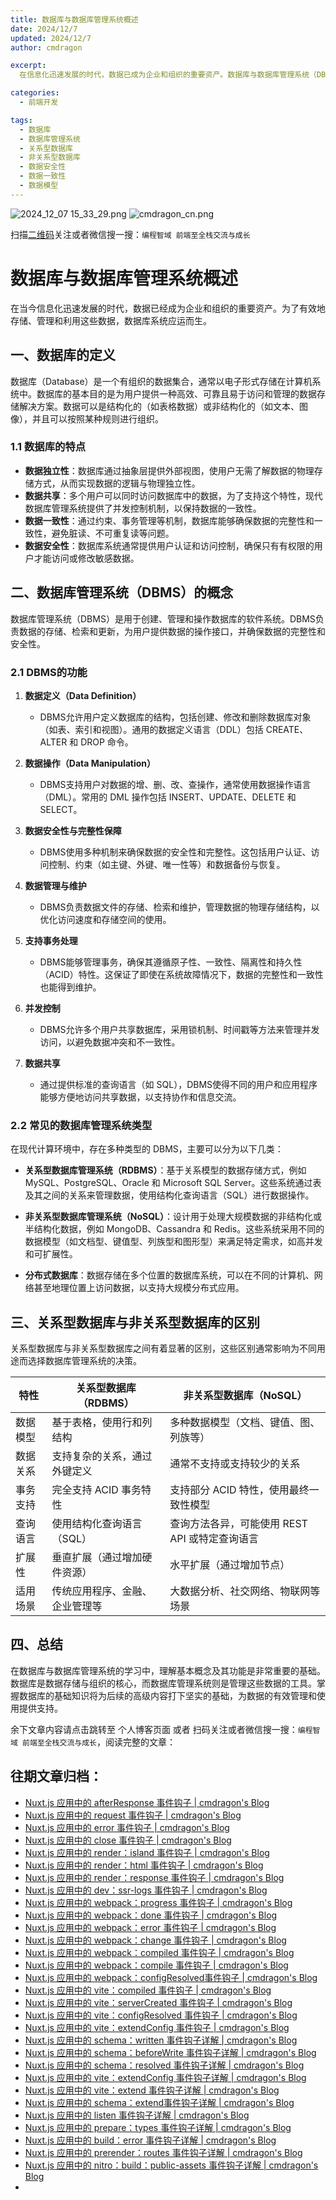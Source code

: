 ```yaml
---
title: 数据库与数据库管理系统概述
date: 2024/12/7
updated: 2024/12/7
author: cmdragon

excerpt:
  在信息化迅速发展的时代，数据已成为企业和组织的重要资产。数据库与数据库管理系统（DBMS）是高效存储、管理和利用数据的核心工具。本文首先定义了数据库的基本概念和特点，随后介绍了数据库管理系统的主要功能，并探讨了关系型与非关系型数据库之间的区别。通过理解这些基础知识，读者将为后续深入学习数据库技术和应用打下坚实的基础。

categories:
  - 前端开发

tags:
  - 数据库
  - 数据库管理系统
  - 关系型数据库
  - 非关系型数据库
  - 数据安全性
  - 数据一致性
  - 数据模型
---
```


<img src="https://static.amd794.com/blog/images/2024_12_07 15_33_29.png@blog" title="2024_12_07 15_33_29.png" alt="2024_12_07 15_33_29.png"/>

<img src="https://api2.cmdragon.cn/upload/cmder/20250304_012821924.jpg" title="cmdragon_cn.png" alt="cmdragon_cn.png"/>


扫描[二维码](https://api2.cmdragon.cn/upload/cmder/20250304_012821924.jpg)关注或者微信搜一搜：`编程智域 前端至全栈交流与成长`


# 数据库与数据库管理系统概述

在当今信息化迅速发展的时代，数据已经成为企业和组织的重要资产。为了有效地存储、管理和利用这些数据，数据库系统应运而生。

## 一、数据库的定义

数据库（Database）是一个有组织的数据集合，通常以电子形式存储在计算机系统中。数据库的基本目的是为用户提供一种高效、可靠且易于访问和管理的数据存储解决方案。数据可以是结构化的（如表格数据）或非结构化的（如文本、图像），并且可以按照某种规则进行组织。

### 1.1 数据库的特点

- **数据独立性**：数据库通过抽象层提供外部视图，使用户无需了解数据的物理存储方式，从而实现数据的逻辑与物理独立性。
- **数据共享**：多个用户可以同时访问数据库中的数据，为了支持这个特性，现代数据库管理系统提供了并发控制机制，以保持数据的一致性。
- **数据一致性**：通过约束、事务管理等机制，数据库能够确保数据的完整性和一致性，避免脏读、不可重复读等问题。
- **数据安全性**：数据库系统通常提供用户认证和访问控制，确保只有有权限的用户才能访问或修改敏感数据。

## 二、数据库管理系统（DBMS）的概念

数据库管理系统（DBMS）是用于创建、管理和操作数据库的软件系统。DBMS负责数据的存储、检索和更新，为用户提供数据的操作接口，并确保数据的完整性和安全性。

### 2.1 DBMS的功能

1. **数据定义（Data Definition）**
   - DBMS允许用户定义数据库的结构，包括创建、修改和删除数据库对象（如表、索引和视图）。通用的数据定义语言（DDL）包括 CREATE、ALTER 和 DROP 命令。

2. **数据操作（Data Manipulation）**
   - DBMS支持用户对数据的增、删、改、查操作，通常使用数据操作语言（DML）。常用的 DML 操作包括 INSERT、UPDATE、DELETE 和 SELECT。

3. **数据安全性与完整性保障**
   - DBMS使用多种机制来确保数据的安全性和完整性。这包括用户认证、访问控制、约束（如主键、外键、唯一性等）和数据备份与恢复。

4. **数据管理与维护**
   - DBMS负责数据文件的存储、检索和维护，管理数据的物理存储结构，以优化访问速度和存储空间的使用。

5. **支持事务处理**
   - DBMS能够管理事务，确保其遵循原子性、一致性、隔离性和持久性（ACID）特性。这保证了即使在系统故障情况下，数据的完整性和一致性也能得到维护。

6. **并发控制**
   - DBMS允许多个用户共享数据库，采用锁机制、时间戳等方法来管理并发访问，以避免数据冲突和不一致性。

7. **数据共享**
   - 通过提供标准的查询语言（如 SQL），DBMS使得不同的用户和应用程序能够方便地访问共享数据，以支持协作和信息交流。

### 2.2 常见的数据库管理系统类型

在现代计算环境中，存在多种类型的 DBMS，主要可以分为以下几类：

- **关系型数据库管理系统（RDBMS）**：基于关系模型的数据存储方式，例如 MySQL、PostgreSQL、Oracle 和 Microsoft SQL Server。这些系统通过表及其之间的关系来管理数据，使用结构化查询语言（SQL）进行数据操作。
  
- **非关系型数据库管理系统（NoSQL）**：设计用于处理大规模数据的非结构化或半结构化数据，例如 MongoDB、Cassandra 和 Redis。这些系统采用不同的数据模型（如文档型、键值型、列族型和图形型）来满足特定需求，如高并发和可扩展性。

- **分布式数据库**：数据存储在多个位置的数据库系统，可以在不同的计算机、网络甚至地理位置上访问数据，以支持大规模分布式应用。

## 三、关系型数据库与非关系型数据库的区别

关系型数据库与非关系型数据库之间有着显著的区别，这些区别通常影响为不同用途而选择数据库管理系统的决策。

| 特性                 | 关系型数据库（RDBMS）                    | 非关系型数据库（NoSQL）                    |
|----------------------|---------------------------------------|-----------------------------------------|
| 数据模型             | 基于表格，使用行和列结构                     | 多种数据模型（文档、键值、图、列族等）         |
| 数据关系             | 支持复杂的关系，通过外键定义                        | 通常不支持或支持较少的关系                          |
| 事务支持             | 完全支持 ACID 事务特性                     | 支持部分 ACID 特性，使用最终一致性模型               |
| 查询语言             | 使用结构化查询语言（SQL）                    | 查询方法各异，可能使用 REST API 或特定查询语言       |
| 扩展性               | 垂直扩展（通过增加硬件资源）                     | 水平扩展（通过增加节点）                          |
| 适用场景             | 传统应用程序、金融、企业管理等                     | 大数据分析、社交网络、物联网等场景                   |

## 四、总结

在数据库与数据库管理系统的学习中，理解基本概念及其功能是非常重要的基础。数据库是数据存储与组织的核心，而数据库管理系统则是管理这些数据的工具。掌握数据库的基础知识将为后续的高级内容打下坚实的基础，为数据的有效管理和使用提供支持。

余下文章内容请点击跳转至 个人博客页面 或者 扫码关注或者微信搜一搜：`编程智域 前端至全栈交流与成长`，阅读完整的文章：

## 往期文章归档：

- [Nuxt.js 应用中的 afterResponse 事件钩子 | cmdragon's Blog](https://blog.cmdragon.cn/posts/d64fddbcad54/)
- [Nuxt.js 应用中的 request 事件钩子 | cmdragon's Blog](https://blog.cmdragon.cn/posts/0c461d69ac0d/)
- [Nuxt.js 应用中的 error 事件钩子 | cmdragon's Blog](https://blog.cmdragon.cn/posts/1bd4e4574b1a/)
- [Nuxt.js 应用中的 close 事件钩子 | cmdragon's Blog](https://blog.cmdragon.cn/posts/0bb0cade5fa2/)
- [Nuxt.js 应用中的 render：island 事件钩子 | cmdragon's Blog](https://blog.cmdragon.cn/posts/47bf55a8b641/)
- [Nuxt.js 应用中的 render：html 事件钩子 | cmdragon's Blog](https://blog.cmdragon.cn/posts/0f91c080fd2c/)
- [Nuxt.js 应用中的 render：response 事件钩子 | cmdragon's Blog](https://blog.cmdragon.cn/posts/3ce5250cec36/)
- [Nuxt.js 应用中的 dev：ssr-logs 事件钩子 | cmdragon's Blog](https://blog.cmdragon.cn/posts/1b63f35eebe8/)
- [Nuxt.js 应用中的 webpack：progress 事件钩子 | cmdragon's Blog](https://blog.cmdragon.cn/posts/533d23bcbe61/)
- [Nuxt.js 应用中的 webpack：done 事件钩子 | cmdragon's Blog](https://blog.cmdragon.cn/posts/3e8fa49cbd4b/)
- [Nuxt.js 应用中的 webpack：error 事件钩子 | cmdragon's Blog](https://blog.cmdragon.cn/posts/0fb47ad58e14/)
- [Nuxt.js 应用中的 webpack：change 事件钩子 | cmdragon's Blog](https://blog.cmdragon.cn/posts/43a57e843f48/)
- [Nuxt.js 应用中的 webpack：compiled 事件钩子 | cmdragon's Blog](https://blog.cmdragon.cn/posts/0b6ec5ce3d59/)
- [Nuxt.js 应用中的 webpack：compile 事件钩子 | cmdragon's Blog](https://blog.cmdragon.cn/posts/7336c7f0809e/)
- [Nuxt.js 应用中的 webpack：configResolved事件钩子 | cmdragon's Blog](https://blog.cmdragon.cn/posts/afe62aeeaf6f/)
- [Nuxt.js 应用中的 vite：compiled 事件钩子 | cmdragon's Blog](https://blog.cmdragon.cn/posts/973541933f38/)
- [Nuxt.js 应用中的 vite：serverCreated 事件钩子 | cmdragon's Blog](https://blog.cmdragon.cn/posts/ab7710befd8e/)
- [Nuxt.js 应用中的 vite：configResolved 事件钩子 | cmdragon's Blog](https://blog.cmdragon.cn/posts/1266785cead8/)
- [Nuxt.js 应用中的 vite：extendConfig 事件钩子 | cmdragon's Blog](https://blog.cmdragon.cn/posts/e1ea2c9a1566/)
- [Nuxt.js 应用中的 schema：written 事件钩子详解 | cmdragon's Blog](https://blog.cmdragon.cn/posts/11121d82a55c/)
- [Nuxt.js 应用中的 schema：beforeWrite 事件钩子详解 | cmdragon's Blog](https://blog.cmdragon.cn/posts/14f648e6cb9f/)
- [Nuxt.js 应用中的 schema：resolved 事件钩子详解 | cmdragon's Blog](https://blog.cmdragon.cn/posts/c343331f3f06/)
- [Nuxt.js 应用中的 vite：extendConfig 事件钩子详解 | cmdragon's Blog](https://blog.cmdragon.cn/posts/5ea147f7e6ee/)
- [Nuxt.js 应用中的 vite：extend 事件钩子详解 | cmdragon's Blog](https://blog.cmdragon.cn/posts/76f8905ddea2/)
- [Nuxt.js 应用中的 schema：extend事件钩子详解 | cmdragon's Blog](https://blog.cmdragon.cn/posts/271e7f413d3a/)
- [Nuxt.js 应用中的 listen 事件钩子详解 | cmdragon's Blog](https://blog.cmdragon.cn/posts/bfdfe1fbb4cc/)
- [Nuxt.js 应用中的 prepare：types 事件钩子详解 | cmdragon's Blog](https://blog.cmdragon.cn/posts/a893a1ffa34a/)
- [Nuxt.js 应用中的 build：error 事件钩子详解 | cmdragon's Blog](https://blog.cmdragon.cn/posts/6ea046edf756/)
- [Nuxt.js 应用中的 prerender：routes 事件钩子详解 | cmdragon's Blog](https://blog.cmdragon.cn/posts/925363b7ba91/)
- [Nuxt.js 应用中的 nitro：build：public-assets 事件钩子详解 | cmdragon's Blog](https://blog.cmdragon.cn/posts/e3ab63fec9ce/)
-
